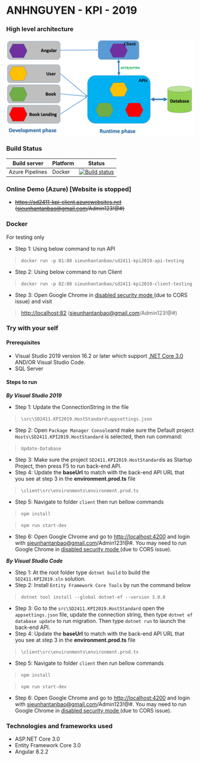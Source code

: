 # ANHNGUYEN - KPI - 2019

### High level architecture

![SD2411-KPI - Architecture](https://raw.githubusercontent.com/sieunhantanbao/anhnguyen-kpi-2019/master/architecture.png)

### Build Status


| Build server    | Platform       | Status      |
|-----------------|----------------|-------------|
| Azure Pipelines | Docker         |[![Build status](https://dev.azure.com/nguyensieuanh/anhnguyen-kpi-2019/_apis/build/status/GitHub_Source/Source%20GitHub%20CI%20YML)](https://dev.azure.com/nguyensieuanh/anhnguyen-kpi-2019/_build/latest?definitionId=4)

### Online Demo (Azure) [Website is stopped]
- ~~https://sd2411-kpi-client.azurewebsites.net (sieunhantanbao@gmail.com/Admin123!@#)~~

### Docker
For testing only

- Step 1: Using below command to run API
> `docker run -p 81:80 sieunhantanbao/sd2411-kpi2019-api-testing`
- Step 2: Using below command to run Client
> `docker run -p 82:80 sieunhantanbao/sd2411-kpi2019-client-testing`
- Step 3: Open Google Chrome in [disabled security mode ](https://stackoverflow.com/questions/24290149/creating-google-chrome-shortcut-with-disable-web-security) (due to CORS issue) and visit
> [http://localhost:82](http://localhost:82) (sieunhantanbao@gmail.com/Admin123!@#)
### Try with your self
#### Prerequisites
- Visual Studio 2019 version 16.2 or later which support [.NET Core 3.0](https://dotnet.microsoft.com/download/dotnet-core) AND/OR Visual Studio Code.
- SQL Server
#### Steps to run
***By Visual Studio 2019***

- Step 1:  Update the ConnectionString in the file 
> `\src\SD2411.KPI2019.HostStandard\appsettings.json`
- Step 2: Open `Package Manager Console`and make sure the Default project `Hosts\SD2411.KPI2019.HostStandard` is selected, then run command:
> `Update-Database`
- Step 3: Make sure the project `SD2411.KPI2019.HostStandard`is as Startup Project, then press F5 to run back-end API.
- Step 4: Update the **baseUrl** to match with the back-end API URL that you see at step 3 in the **environment.prod.ts** file
> `\client\src\environments\environment.prod.ts`
- Step 5: Navigate to folder `client` then run bellow commands
> `npm install`

> `npm run start-dev`
- Step 6: Open Google Chrome and go to [http://localhost:4200](http://localhost:4200) and login with sieunhantanbao@gmail.com/Admin123!@#. You may need to run Google Chrome in [disabled security mode ](https://stackoverflow.com/questions/24290149/creating-google-chrome-shortcut-with-disable-web-security) (due to CORS issue).
 
***By Visual Studio Code***
- Step 1: At the root folder type  `dotnet build`  to build the `SD2411.KPI2019.sln` solution.
- Step 2:  Install `Entity Framework Core Tools` by run the command below
> `dotnet tool install --global dotnet-ef --version 3.0.0`
- Step 3:  Go to the `src\SD2411.KPI2019.HostStandard` open the `appsettings.json` file, update the connection string, then type  `dotnet ef database update`  to run migration. Then type  `dotnet run`  to launch the back-end API.
- Step 4: Update the **baseUrl** to match with the back-end API URL that you see at step 3 in the **environment.prod.ts** file
> `\client\src\environments\environment.prod.ts`
- Step 5: Navigate to folder `client` then run bellow commands
> `npm install`

> `npm run start-dev`
- Step 6: Open Google Chrome and go to [http://localhost:4200](http://localhost:4200) and login with sieunhantanbao@gmail.com/Admin123!@#. You may need to run Google Chrome in [disabled security mode ](https://stackoverflow.com/questions/24290149/creating-google-chrome-shortcut-with-disable-web-security) (due to CORS issue).
### Technologies and frameworks used
- ASP.NET Core 3.0
- Entity Framework Core 3.0
- Angular 8.2.2
